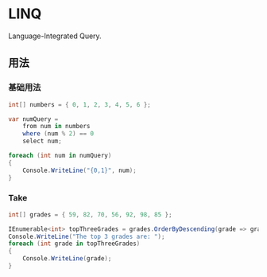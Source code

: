 # LINQ

Language-Integrated Query.

## 用法

### 基础用法

```cs
int[] numbers = { 0, 1, 2, 3, 4, 5, 6 };

var numQuery =
    from num in numbers
    where (num % 2) == 0
    select num;

foreach (int num in numQuery)
{
    Console.WriteLine("{0,1}", num);
}

```

### Take

```cs
int[] grades = { 59, 82, 70, 56, 92, 98, 85 };

IEnumerable<int> topThreeGrades = grades.OrderByDescending(grade => grade).Take(3);
Console.WriteLine("The top 3 grades are: ");
foreach (int grade in topThreeGrades)
{
    Console.WriteLine(grade);
}

```
